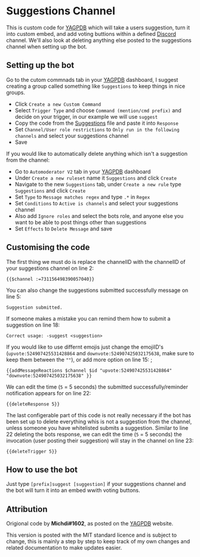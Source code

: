 # Suggestions Channel

This is custom code for [YAGPDB](https://yagpdb.xyz/) which will take a users suggestion, turn it into custom embed, and add voting buttions within a defined [Discord](https://discord.com/) channel. We'll also look at deleting anything else posted to the suggestions channel when setting up the bot.

## Setting up the bot

Go to the cutom commnads tab in your [YAGPDB](https://yagpdb.xyz/) dashboard, I suggest creating a group called something like `Suggestions` to keep things in nice groups.
- Click `Create a new Custom Command`
- Select `Trigger Type` and choose `Command (mention/cmd prefix)` and decide on your trigger, in our example we will use `suggest`
- Copy the code from the [Suggestions](https://github.com/CJ0206/yagpdb/blob/main/Suggestions/Suggetions.lua) file and paste it into `Response`
- Set `Channel/User role restrictions` to `Only run in the following channels` and select your suggestions channel
- Save

If you would like to automatically delete anything which isn't a suggestion from the channel:
- Go to `Automoderator V2` tab in your [YAGPDB](https://yagpdb.xyz/) dashboard
- Under `Create a new ruleset` name it `Suggestions` and click `Create`
- Navigate to the new `Suggestions` tab, under `Create a new rule` type `Suggestions` and click `Create`
- Set `Type` to `Message matches regex` and type `.*` in `Regex`
- Set `Conditions` to `Active is channels` and select your suggestions channel
- Also add `Ignore roles` and select the bots role, and anyone else you want to be able to post things other than suggestions
- Set `Effects` to `Delete Message` and save

## Customising the code
The first thing we must do is replace the channelID with the channelID of your suggestions channel on line 2:
```
{{$channel :=731156498390057040}}
```

You can also change the suggestions submitted successfully message on line 5:
```
Suggestion submitted.
```

If someone makes a mistake you can remind them how to submit a suggestion on line 18:
```
Correct usage: -suggest <suggestion>
```

If you would like to use differnt emojis just change the emojiID's (`upvote:524907425531428864` and `downvote:524907425032175638`, make sure to keep them between the `""`), or add more option on line 15:
;
```
{{addMessageReactions $channel $id "upvote:524907425531428864" "downvote:524907425032175638" }}
```

We can edit the time (`5` = 5 seconds) the submitted successfully/reminder notification appears for on line 22:
```
{{deleteResponse 5}}
```

The last configerable part of this code is not really necessary if the bot has been set up to delete everything whis is not a suggestion from the channel, unless someone you have whitelisted submits a suggestion. Similar to line 22 deleting the bots response, we can edit the time (`5` = 5 seconds) the invocation (user posting their suggestion) will stay in the channel on line 23:
```
{{deleteTrigger 5}}
```

## How to use the bot

Just type `[prefix]suggest [suggestion]` if your suggestions channel and the bot will turn it into an embed wwith voting buttons.

## Attribution

Origional code by **Michdi#1602**, as posted on the [YAGPDB](https://docs.yagpdb.xyz/reference/custom-command-examples#suggestion-command) website.

This version is posted with the MIT standard licence and is subject to change, this is mainly a step by step to keep track of my own changes and related documentation to make updates easier.
